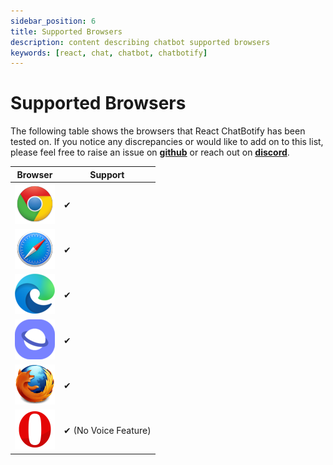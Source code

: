 ```yaml
---
sidebar_position: 6
title: Supported Browsers
description: content describing chatbot supported browsers
keywords: [react, chat, chatbot, chatbotify]
---
```


# Supported Browsers

The following table shows the browsers that React ChatBotify has been tested on. If you notice any discrepancies or would like to add on to this list, please feel free to raise an issue on [**github**](https://github.com/tjtanjin/react-chatbotify/issues) or reach out on [**discord**](https://discord.gg/6R4DK4G5Zh).

| Browser                                                              | Support                     |
|----------------------------------------------------------------------|-----------------------------|
| <div align="center">![Chrome](img/rcb-chrome.png)</div>              | &#10004;                    |
| <div align="center">![Safari](img/rcb-safari.png)</div>              | &#10004;                    |
| <div align="center">![Edge](img/rcb-edge.png)</div>                  | &#10004;                    |
| <div align="center">![Samsung Internet](img/rcb-samsung.png)</div>   | &#10004;                    |
| <div align="center">![Firefox](img/rcb-firefox.png)</div>            | &#10004;                    |
| <div align="center">![Opera](img/rcb-opera.png)</div>                | &#10004; (No Voice Feature) |